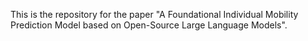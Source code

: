 This is the repository for the paper "A Foundational Individual Mobility Prediction Model based on Open-Source Large Language Models".
